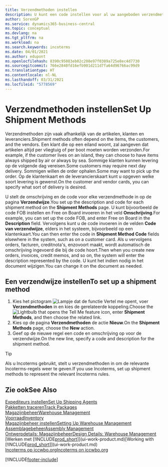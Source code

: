 ```yaml
---
title: Verzendmethoden instellen
description: U kunt een code instellen voor al uw aangeboden verzendmethoden en er gegevens over opgeven.
author: SorenGP
ms.service: dynamics365-business-central
ms.topic: conceptual
ms.devlang: na
ms.tgt_pltfrm: na
ms.workload: na
ms.search.keywords: incoterms
ms.date: 04/01/2021
ms.author: edupont
ms.openlocfilehash: 8390c95083eb02c208e97f0309a725e8ec4d7730
ms.sourcegitcommit: 766e2840fd16efb901d211d7fa64d96766ac99d9
ms.translationtype: HT
ms.contentlocale: nl-NL
ms.lasthandoff: 03/31/2021
ms.locfileid: "5778569"
---
```

# <a name="set-up-shipment-methods"></a><span data-ttu-id="03787-103">Verzendmethoden instellen</span><span class="sxs-lookup"><span data-stu-id="03787-103">Set Up Shipment Methods</span></span>

<span data-ttu-id="03787-104">Verzendmethoden zijn vaak afhankelijk van de artikelen, klanten en leveranciers.</span><span class="sxs-lookup"><span data-stu-id="03787-104">Shipment methods often depend on the items, the customers, and the vendors.</span></span> <span data-ttu-id="03787-105">Een klant die op een eiland woont, zal aangeven dat artikelen altijd per vliegtuig of per boot moeten worden verzonden.</span><span class="sxs-lookup"><span data-stu-id="03787-105">For example, if the customer lives on an island, they can choose to have items always shipped by air or always by sea.</span></span> <span data-ttu-id="03787-106">Sommige klanten kunnen levering op de volgende dag vereisen.</span><span class="sxs-lookup"><span data-stu-id="03787-106">Some customers may require next day delivery.</span></span> <span data-ttu-id="03787-107">Sommigen willen de order ophalen.</span><span class="sxs-lookup"><span data-stu-id="03787-107">Some may want to pick up the order.</span></span> <span data-ttu-id="03787-108">Op de klantenkaart en de leverancierskaart kunt u opgeven welke soort levering is gewenst.</span><span class="sxs-lookup"><span data-stu-id="03787-108">On the customer and vendor cards, you can specify what sort of delivery is desired.</span></span>

<span data-ttu-id="03787-109">U stelt de omschrijving en de code voor elke verzendmethode in op de pagina **Verzendwijze**.</span><span class="sxs-lookup"><span data-stu-id="03787-109">You set up the description and code for each shipment method on the **Shipment Methods** page.</span></span> <span data-ttu-id="03787-110">U kunt bijvoorbeeld de code FOB instellen en Free on Board invoeren in het veld **Omschrijving**.</span><span class="sxs-lookup"><span data-stu-id="03787-110">For example, you can set up the code FOB, and enter Free on Board in the **Description** field.</span></span> <span data-ttu-id="03787-111">Vervolgens kunt u de code invoeren in de velden **Code van verzendwijze**, elders in het systeem, bijvoorbeeld op een klantenkaart.</span><span class="sxs-lookup"><span data-stu-id="03787-111">You can then enter the code in **Shipment Method Code** fields elsewhere in the system, such as on a customer card.</span></span> <span data-ttu-id="03787-112">Als u vervolgens orders, facturen, creditnota's, enzovoort maakt, wordt automatisch de omschrijving ingevoerd die bij de code hoort.</span><span class="sxs-lookup"><span data-stu-id="03787-112">Then when you create new orders, invoices, credit memos, and so on, the system will enter the description represented by the code.</span></span> <span data-ttu-id="03787-113">U kunt het indien nodig in het document wijzigen.</span><span class="sxs-lookup"><span data-stu-id="03787-113">You can change it on the document as needed.</span></span>

## <a name="to-set-up-a-shipment-method"></a><span data-ttu-id="03787-114">Een verzendwijze instellen</span><span class="sxs-lookup"><span data-stu-id="03787-114">To set up a shipment method</span></span>

1. <span data-ttu-id="03787-115">Kies het pictogram ![Lampje dat de functie Vertel me opent](media/ui-search/search_small.png "Vertel me wat u wilt doen"), voer **Verzendmethoden** in en kies de gerelateerde koppeling.</span><span class="sxs-lookup"><span data-stu-id="03787-115">Choose the ![Lightbulb that opens the Tell Me feature](media/ui-search/search_small.png "Tell me what you want to do") icon, enter **Shipment Methods**, and then choose the related link.</span></span>
2. <span data-ttu-id="03787-116">Kies op de pagina **Verzendmethoden** de actie **Nieuw**.</span><span class="sxs-lookup"><span data-stu-id="03787-116">On the **Shipment Methods** page, choose the **New** action.</span></span>
3. <span data-ttu-id="03787-117">Geef op de nieuwe regel een code en omschrijving op voor de verzendwijze.</span><span class="sxs-lookup"><span data-stu-id="03787-117">On the new line, specify a code and description for the shipment method.</span></span>

> [!TIP]
> <span data-ttu-id="03787-118">Als u Incoterms gebruikt, stelt u verzendmethoden in om de relevante Incoterms-regels weer te geven.</span><span class="sxs-lookup"><span data-stu-id="03787-118">If you use Incoterms, set up shipment methods to represent the relevant Incoterms rules.</span></span>  

## <a name="see-also"></a><span data-ttu-id="03787-119">Zie ook</span><span class="sxs-lookup"><span data-stu-id="03787-119">See Also</span></span>

[<span data-ttu-id="03787-120">Expediteurs instellen</span><span class="sxs-lookup"><span data-stu-id="03787-120">Set Up Shipping Agents</span></span>](sales-how-to-set-up-shipping-agents.md)  
[<span data-ttu-id="03787-121">Pakketten traceren</span><span class="sxs-lookup"><span data-stu-id="03787-121">Track Packages</span></span>](sales-how-track-packages.md)  
[<span data-ttu-id="03787-122">Magazijnbeheer</span><span class="sxs-lookup"><span data-stu-id="03787-122">Warehouse Management</span></span>](warehouse-manage-warehouse.md)  
[<span data-ttu-id="03787-123">Voorraad</span><span class="sxs-lookup"><span data-stu-id="03787-123">Inventory</span></span>](inventory-manage-inventory.md)  
[<span data-ttu-id="03787-124">Magazijnbeheer instellen</span><span class="sxs-lookup"><span data-stu-id="03787-124">Setting Up Warehouse Management</span></span>](warehouse-setup-warehouse.md)  
[<span data-ttu-id="03787-125">Assemblagebeheer</span><span class="sxs-lookup"><span data-stu-id="03787-125">Assembly Management</span></span>](assembly-assemble-items.md)  
[<span data-ttu-id="03787-126">Ontwerpdetails: Magazijnbeheer</span><span class="sxs-lookup"><span data-stu-id="03787-126">Design Details: Warehouse Management</span></span>](design-details-warehouse-management.md)  
<span data-ttu-id="03787-127">[Werken met [!INCLUDE[prod_short](includes/prod_short.md)]](ui-work-product.md)</span><span class="sxs-lookup"><span data-stu-id="03787-127">[Working with [!INCLUDE[prod_short](includes/prod_short.md)]](ui-work-product.md)</span></span>  
[<span data-ttu-id="03787-128">Incoterms op iccwbo.org</span><span class="sxs-lookup"><span data-stu-id="03787-128">Incoterms on iccwbo.org</span></span>](https://iccwbo.org/resources-for-business/incoterms-rules)  

[!INCLUDE[footer-include](includes/footer-banner.md)]
